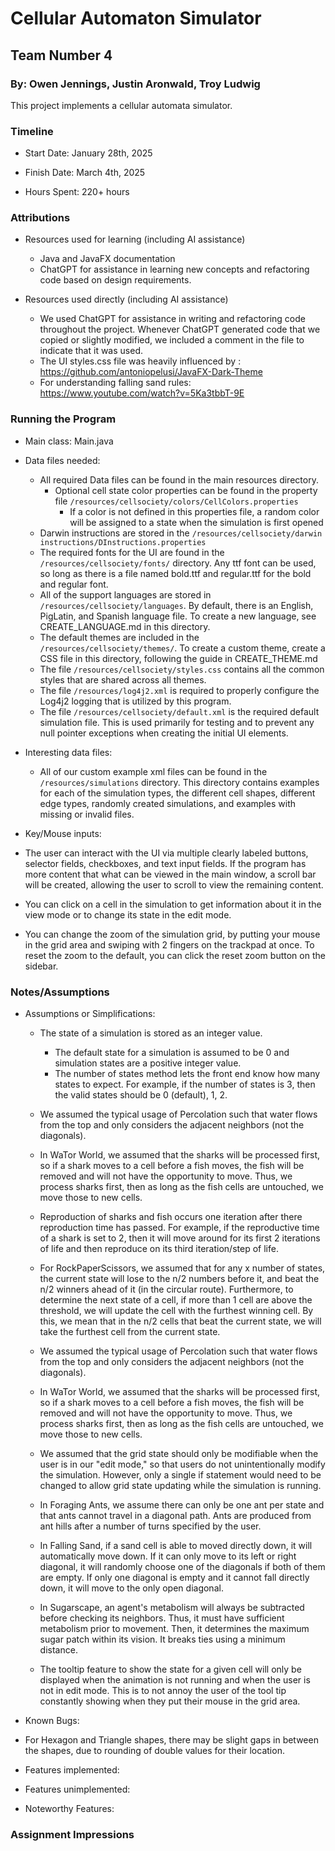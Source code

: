 # Cellular Automaton Simulator

## Team Number 4

### By: Owen Jennings, Justin Aronwald, Troy Ludwig

This project implements a cellular automata simulator.

### Timeline

* Start Date: January 28th, 2025

* Finish Date: March 4th, 2025

* Hours Spent: 220+ hours

### Attributions

* Resources used for learning (including AI assistance)
    - Java and JavaFX documentation
    - ChatGPT for assistance in learning new concepts and refactoring code based on design
      requirements.

* Resources used directly (including AI assistance)
    - We used ChatGPT for assistance in writing and refactoring code throughout the project.
      Whenever ChatGPT generated code that we copied or slightly modified, we included a comment in
      the file to indicate that it was used.
    - The UI styles.css file was heavily influenced
      by : https://github.com/antoniopelusi/JavaFX-Dark-Theme
    - For understanding falling sand rules: https://www.youtube.com/watch?v=5Ka3tbbT-9E

### Running the Program

* Main class: Main.java

* Data files needed:
    * All required Data files can be found in the main resources directory.
        * Optional cell state color properties can be found in the property file
          `/resources/cellsociety/colors/CellColors.properties`
            * If a color is not defined in this properties file, a random color will be assigned to
              a state when the simulation is first opened
    * Darwin instructions are stored in the
      `/resources/cellsociety/darwin instructions/DInstructions.properties`
    * The required fonts for the UI are found in the `/resources/cellsociety/fonts/` directory. Any
      ttf font can
      be used, so long as there is a file named bold.ttf and regular.ttf for the bold and regular
      font.
    * All of the support languages are stored in `/resources/cellsociety/languages`. By default,
      there is an
      English, PigLatin, and Spanish language file. To create a new language, see CREATE_LANGUAGE.md
      in this directory.
    * The default themes are included in the `/resources/cellsociety/themes/`. To create a custom
      theme, create a CSS file in this directory, following the guide in CREATE_THEME.md
    * The file `/resources/cellsociety/styles.css` contains all the common styles that are shared
      across all themes.
    * The file `/resources/log4j2.xml` is required to properly configure the Log4j2 logging that is
      utilized by this program.
    * The file `/resources/cellsociety/default.xml` is the required default simulation file. This is
      used primarily for testing and to prevent any null pointer exceptions when creating the
      initial UI elements.

* Interesting data files:
    * All of our custom example xml files can be found in the `/resources/simulations` directory.
      This directory contains examples for each of the simulation types, the different cell shapes,
      different edge types, randomly created simulations, and examples with missing or invalid
      files.

* Key/Mouse inputs:
* The user can interact with the UI via multiple clearly labeled buttons, selector fields,
  checkboxes, and text input fields. If the program has more content that what can be viewed in the
  main window, a scroll bar will be created, allowing the user to scroll to view the remaining
  content.
* You can click on a cell in the simulation to get information about it in the view mode or to
  change its state in the edit mode.
* You can change the zoom of the simulation grid, by putting your mouse in the grid area and swiping
  with 2 fingers on the trackpad at once. To reset the zoom to the default, you can click the reset
  zoom button on the sidebar.

### Notes/Assumptions

* Assumptions or Simplifications:
    * The state of a simulation is stored as an integer value.
        * The default state for a simulation is assumed to be 0 and simulation states are a positive
          integer value.
        * The number of states method lets the front end know how many states to expect. For
          example, if the number of states is 3, then the valid states should be 0 (default), 1, 2.
    * We assumed the typical usage of Percolation such that water flows from the top and only
      considers the adjacent neighbors (not the diagonals).
    * In WaTor World, we assumed that the sharks will be processed first, so if a shark moves to a
      cell before a fish moves, the fish will be removed and will not have the opportunity to move.
      Thus, we process sharks first, then as long as the fish cells are untouched, we move those to
      new cells.
    * Reproduction of sharks and fish occurs one iteration after there reproduction time has passed.
      For example, if the reproductive time of a shark is set to 2, then it will move around for its
      first 2 iterations of life and then reproduce on its third iteration/step of life.
    * For RockPaperScissors, we assumed that for any x number of states, the current state will lose
      to the n/2 numbers before it, and beat the n/2 winners ahead of it (in the circular route).
      Furthermore, to determine the next state of a cell, if more than 1 cell are above the
      threshold, we will update the cell with the furthest winning cell. By this, we mean that in
      the n/2 cells that beat the current state, we will take the furthest cell from the current
      state.

    * We assumed the typical usage of Percolation such that water flows from the top and only
      considers the adjacent neighbors (not the diagonals).
    * In WaTor World, we assumed that the sharks will be processed first, so if a shark moves to a
      cell before a fish moves, the fish will be removed and will not have the opportunity to move.
      Thus, we process sharks first, then as long as the fish cells are untouched, we move those to
      new cells.
    * We assumed that the grid state should only be modifiable when the user is in our "edit mode,"
      so that users do not unintentionally modify the simulation. However, only a single if
      statement would need to be changed to allow grid state updating while the simulation is
      running.
    * In Foraging Ants, we assume there can only be one ant per state and that ants cannot travel in
      a diagonal path. Ants are produced from ant hills after a number of turns specified by the
      user.
    * In Falling Sand, if a sand cell is able to moved directly down, it will automatically move
      down. If it can only move to its left or right diagonal, it will randomly choose one of the
      diagonals if both of them are empty. If only one diagonal is empty and it cannot fall directly
      down, it will move to the only open diagonal.
    * In Sugarscape, an agent's metabolism will always be subtracted before checking its neighbors.
      Thus, it must have sufficient metabolism prior to movement. Then, it determines the maximum
      sugar patch within its vision. It breaks ties using a minimum distance.
    * The tooltip feature to show the state for a given cell will only be displayed when the
      animation is not running and when the user is not in edit mode. This is to not annoy the user
      of the tool tip constantly showing when they put their mouse in the grid area.

* Known Bugs:

- For Hexagon and Triangle shapes, there may be slight gaps in between the shapes, due to rounding
  of double values for their location.

* Features implemented:

* Features unimplemented:

* Noteworthy Features:

### Assignment Impressions


